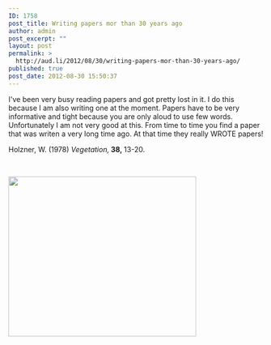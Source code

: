 ```yaml
---
ID: 1758
post_title: Writing papers mor than 30 years ago
author: admin
post_excerpt: ""
layout: post
permalink: >
  http://aud.li/2012/08/30/writing-papers-mor-than-30-years-ago/
published: true
post_date: 2012-08-30 15:50:37
---
```

I've been very busy reading papers and got pretty lost in it. I do this because I am also writing one at the moment. Papers have to be very informative and tight because you are only aloud to use few words. Unfortunately I am not very good at this. From time to time you find a paper that was writen a very long time ago. At that time they really WROTE papers!

Holzner, W. (1978) <em>Vegetation,</em><strong> 38, </strong>13-20.

&nbsp;

<a href="http://aud.li/2012/08/30/writing-papers-mor-than-30-years-ago/paper/" rel="attachment wp-att-1760"><img class="alignnone size-full wp-image-1760" title="Paper" src="http://aud.li/wp-content/uploads/2012/08/Paper.png" alt="" width="371" height="316" /></a>

&nbsp;